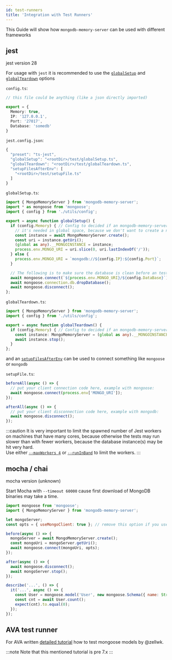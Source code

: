 ```yaml
---
id: test-runners
title: 'Integration with Test Runners'
---
```


This Guide will show how `mongodb-memory-server` can be used with different frameworks

## jest

<span class="badge badge--secondary">jest version 28</span>

For usage with `jest` it is recommended to use the [`globalSetup`](https://jestjs.io/docs/en/configuration#globalsetup-string) and [`globalTeardown`](https://jestjs.io/docs/en/configuration#globalteardown-string) options

`config.ts`:

```ts
// this file could be anything (like a json directly imported)

export = {
  Memory: true,
  IP: '127.0.0.1',
  Port: '27017',
  Database: 'somedb'
}
```

`jest.config.json`:

```ts
{
  "preset": "ts-jest",
  "globalSetup": "<rootDir>/test/globalSetup.ts",
  "globalTeardown": "<rootDir>/test/globalTeardown.ts",
  "setupFilesAfterEnv": [
    "<rootDir>/test/setupFile.ts"
  ]
}

```

`globalSetup.ts`:

```ts
import { MongoMemoryServer } from 'mongodb-memory-server';
import * as mongoose from 'mongoose';
import { config } from './utils/config';

export = async function globalSetup() {
  if (config.Memory) { // Config to decided if an mongodb-memory-server instance should be used
    // it's needed in global space, because we don't want to create a new instance every test-suite
    const instance = await MongoMemoryServer.create();
    const uri = instance.getUri();
    (global as any).__MONGOINSTANCE = instance;
    process.env.MONGO_URI = uri.slice(0, uri.lastIndexOf('/'));
  } else {
    process.env.MONGO_URI = `mongodb://${config.IP}:${config.Port}`;
  }

  // The following is to make sure the database is clean before an test starts
  await mongoose.connect(`${process.env.MONGO_URI}/${config.DataBase}`);
  await mongoose.connection.db.dropDatabase();
  await mongoose.disconnect();
};

```

`globalTeardown.ts`:

```ts
import { MongoMemoryServer } from 'mongodb-memory-server';
import { config } from './utils/config';

export = async function globalTeardown() {
  if (config.Memory) { // Config to decided if an mongodb-memory-server instance should be used
    const instance: MongoMemoryServer = (global as any).__MONGOINSTANCE;
    await instance.stop();
  }
};
```

and an [`setupFilesAfterEnv`](https://jestjs.io/docs/en/configuration#setupfilesafterenv-array) can be used to connect something like `mongoose` or `mongodb`

`setupFile.ts`:

```ts
beforeAll(async () => {
  // put your client connection code here, example with mongoose:
  await mongoose.connect(process.env['MONGO_URI']);
});

afterAll(async () => {
  // put your client disconnection code here, example with mongodb:
  await mongoose.disconnect();
});
```

:::caution
It is very important to limit the spawned number of Jest workers on machines that have many cores, because otherwise the tests may run slower than with fewer workers, because the database instance(s) may be hit very hard.  
Use either [`--maxWorkers 4`](https://jestjs.io/docs/configuration#maxworkers-number--string) or [`--runInBand`](https://jestjs.io/docs/cli#--runinband) to limit the workers.
:::

## mocha / chai

<span class="badge badge--secondary">mocha version (unknown)</span>

Start Mocha with `--timeout 60000` cause first download of MongoDB binaries may take a time.

```js
import mongoose from 'mongoose';
import { MongoMemoryServer } from 'mongodb-memory-server';

let mongoServer;
const opts = { useMongoClient: true }; // remove this option if you use mongoose 5 and above

before(async () => {
  mongoServer = await MongoMemoryServer.create();
  const mongoUri = mongoServer.getUri();
  await mongoose.connect(mongoUri, opts);
});

after(async () => {
  await mongoose.disconnect();
  await mongoServer.stop();
});

describe('...', () => {
  it('...', async () => {
    const User = mongoose.model('User', new mongoose.Schema({ name: String }));
    const cnt = await User.count();
    expect(cnt).to.equal(0);
  });
});
```

## AVA test runner

For AVA written [detailed tutorial](https://github.com/zellwk/ava/blob/8b7ccba1d80258b272ae7cae6ba4967cd1c13030/docs/recipes/endpoint-testing-with-mongoose.md) how to test mongoose models by @zellwk.

:::note
Note that this mentioned tutorial is pre 7.x
:::
